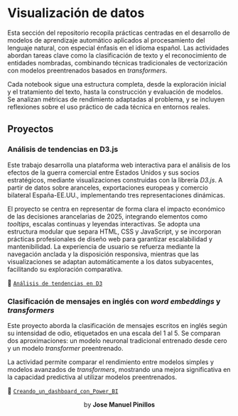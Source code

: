 # Visualización de datos

Esta sección del repositorio recopila prácticas centradas en el desarrollo de modelos de aprendizaje automático aplicados al procesamiento del lenguaje natural, con especial énfasis en el idioma español. Las actividades abordan tareas clave como la clasificación de texto y el reconocimiento de entidades nombradas, combinando técnicas tradicionales de vectorización con modelos preentrenados basados en *transformers*.

Cada notebook sigue una estructura completa, desde la exploración inicial y el tratamiento del texto, hasta la construcción y evaluación de modelos. Se analizan métricas de rendimiento adaptadas al problema, y se incluyen reflexiones sobre el uso práctico de cada técnica en entornos reales.



## Proyectos

### Análisis de tendencias en D3.js

Este trabajo desarrolla una plataforma web interactiva para el análisis de los efectos de la guerra comercial entre Estados Unidos y sus socios estratégicos, mediante visualizaciones construidas con la librería *D3.js*. A partir de datos sobre aranceles, exportaciones europeas y comercio bilateral España-EE.UU., implementando tres representaciones dinámicas.

El proyecto se centra en representar de forma clara el impacto económico de las decisiones arancelarias de 2025, integrando elementos como *tooltips*, escalas continuas y leyendas interactivas. Se adopta una estructura modular que separa HTML, CSS y JavaScript, y se incorporan prácticas profesionales de diseño web para garantizar escalabilidad y mantenibilidad. La experiencia de usuario se refuerza mediante la navegación anclada y la disposición responsiva, mientras que las visualizaciones se adaptan automáticamente a los datos subyacentes, facilitando su exploración comparativa.

🔗 [`Análisis de tendencias en D3`](1-Análisis_de_tendencias_en_D3)



### Clasificación de mensajes en inglés con *word embeddings* y *transformers*

Este proyecto aborda la clasificación de mensajes escritos en inglés según su intensidad de odio, etiquetados en una escala del 1 al 5. Se comparan dos aproximaciones: un modelo neuronal tradicional entrenado desde cero y un modelo *transformer* preentrenado.

La actividad permite comparar el rendimiento entre modelos simples y modelos avanzados de *transformers*, mostrando una mejora significativa en la capacidad predictiva al utilizar modelos preentrenados.

🔗 [`Creando_un_dashboard_con_Power_BI`](2-Creando_un_dashboard_con_Power_BI/Word_embeddings_y_transformers_para_clasificación_de_texto.ipynb)



<center>by <strong>Jose Manuel Pinillos</strong></center>

